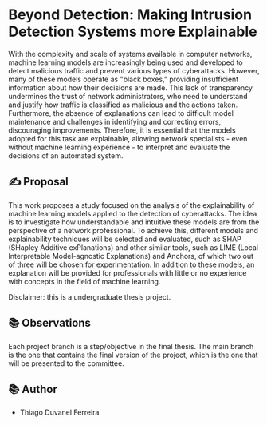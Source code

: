 # Beyond Detection: Making Intrusion Detection Systems more Explainable

With the complexity and scale of systems available in computer networks, machine learning models are increasingly being used and developed to detect malicious traffic and prevent various types of cyberattacks. However, many of these models operate as "black boxes," providing insufficient information about how their decisions are made. This lack of transparency undermines the trust of network administrators, who need to understand and justify how traffic is classified as malicious and the actions taken. Furthermore, the absence of explanations can lead to difficult model maintenance and challenges in identifying and correcting errors, discouraging improvements. Therefore, it is essential that the models adopted for this task are explainable, allowing network specialists - even without machine learning experience - to interpret and evaluate the decisions of an automated system.

## ✍️ Proposal

This work proposes a study focused on the analysis of the explainability of machine learning models applied to the detection of cyberattacks. The idea is to investigate how understandable and intuitive these models are from the perspective of a network professional. To achieve this, different models and explainability techniques will be selected and evaluated, such as SHAP (SHapley Additive exPlanations) and other similar tools, such as LIME (Local Interpretable Model-agnostic Explanations) and Anchors, of which two out of three will be chosen for experimentation. In addition to these models, an explanation will be provided for professionals with little or no experience with concepts in the field of machine learning.  

Disclaimer: this is a undergraduate thesis project.  

## 📚 Observations

Each project branch is a step/objective in the final thesis. The main branch is the one that contains the final version of the project, which is the one that will be presented to the committee.

## 📚 Author
- Thiago Duvanel Ferreira